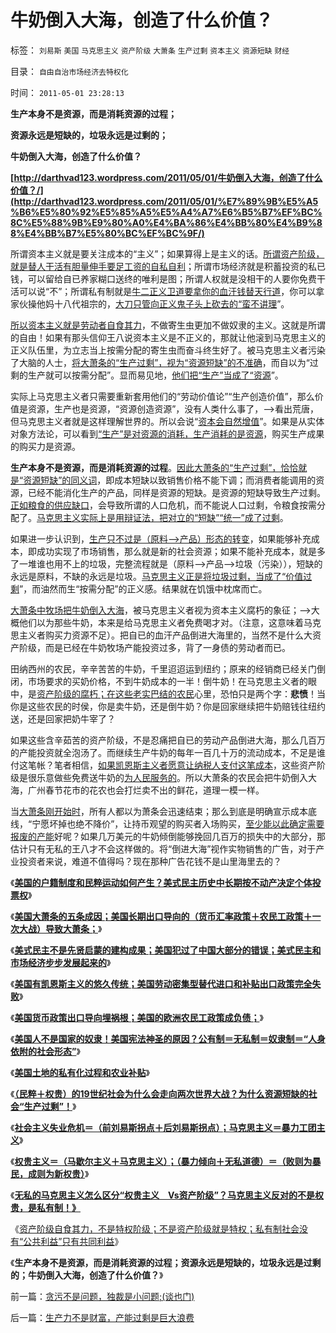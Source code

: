 # 牛奶倒入大海，创造了什么价值？

标签： `刘易斯` `美国` `马克思主义` `资产阶级` `大萧条` `生产过剩` `资本主义` `资源短缺` `财经` 

目录： `自由自治市场经济去特权化`

时间： `2011-05-01 23:28:13`

**生产本身不是资源，而是消耗资源的过程；**

**资源永远是短缺的，垃圾永远是过剩的；**

**牛奶倒入大海，创造了什么价值？**

**[http://darthvad123.wordpress.com/2011/05/01/牛奶倒入大海，创造了什么价值？/](http://darthvad123.wordpress.com/2011/05/01/%E7%89%9B%E5%A5%B6%E5%80%92%E5%85%A5%E5%A4%A7%E6%B5%B7%EF%BC%8C%E5%88%9B%E9%80%A0%E4%BA%86%E4%BB%80%E4%B9%88%E4%BB%B7%E5%80%BC%EF%BC%9F/)**

所谓资本主义就是要关注成本的“主义”；如果算得上是主义的话。[所谓资产阶级，就是替人干活有胆量伸手要足工资的自私自利](../../../2009/9/8/人权和自由对你确实有价值吗？.md)；所谓市场经济就是积蓄投资的私已钱，可以留给自已养家糊口送终的唯利是图；所谓人权就是没相干的人要你免费干活可以说“不”；所谓私有制就是[牛二正义卫道要拿你的血汗钱替天行道](../../../2010/2/1/老百姓不是邪恶的免疫体.md)，你可以拿家伙操他妈十八代祖宗的，[大刀只管向正义鬼子头上砍去的“蛮不讲理](../../../2011/2/7/大刀向着鬼子们的头上砍去！.md)”。

[所以资本主义就是劳动者自食其力](../../../2009/8/5/中国劳动者的利益诉求由谁代表.md)，不做寄生虫更加不做奴隶的主义。这就是所谓的自由！如果有那头信仰王八说资本主义是不正义的，那就让他滚到马克思主义的正义队伍里，为立志当上按需分配的寄生虫而奋斗终生好了。被马克思主义者污染了大脑的人士，[将大萧条的“生产过剩”，视为“资源短缺”的不准确](../../../2011/2/8/马克思主义“经济学”的罪恶！.md)，而自以为“过剩的生产就可以按需分配”。显而易见地，[他们把“生产”当成了“资源](../../../2010/10/31/马克思的《资本论》就是《国富论》中的错误.md)”。

实际上马克思主义者只需要重新套用他们的“劳动价值论”“生产创造价值”，那么价值是资源，生产也是资源，“资源创造资源”，没有人类什么事了，——>看出荒唐，但马克思主义者就是这样理解世界的。所以会说“[资本会自然增值](../../../2011/1/4/禁止高利贷损害了市场供应能力；腐朽的资本主义？.md)”。如果是从实体对象方法论，可以看到[“生产”是对资源的消耗，生产消耗的是资源](../../../2010/12/30/经济学就是成本学，资本主义即绿色GDP主义.md)，购买生产成果的购买力是资源。

**生产本身不是资源，而是消耗资源的过程**。[因此大萧条的“生产过剩”，恰恰就是“资源短缺”的同义词](../../../2011/2/8/马克思主义“经济学”的罪恶！.md)，即成本短缺以致销售价格不能下调；而消费者能调用的资源，已经不能消化生产的产品，同样是资源的短缺。是资源的短缺导致生产过剩。[正如粮食的供应缺口](../../../2011/1/9/市场经济不存在粮食危机.md)，会导致所谓的人口危机，而不能说人口过剩，令粮食按需分配了。[马克思主义实际上是用辩证法，把对立的“短缺”“统一”成了过剩](../../../2010/10/20/意识形态的权威必定非黑即白;辩证法还能颠倒黑白；.md)。

如果进一步认识到，[生产只不过是（原料——>产品）形态的转变](../../../2010/6/15/马克思生产力观即尽量破坏环境不求回报.md)，如果能够补充成本，即成功实现了市场销售，那么就是新的社会资源；如果不能补充成本，就是多了一堆谁也用不上的垃圾，完整流程就是（原料——>产品——>垃圾（污染）），短缺的永远是原料，不缺的永远是垃圾。[马克思主义正是将垃圾过剩，当成了“价值过剩](../../../2010/6/14/科学技术发明是第一自杀推动力.md)”，而油然而生“按需分配”的正义感。结果就在饥饿中枕席而亡。

[大萧条中牧场把牛奶倒入大海](../../../2009/10/9/完全相反的是非标准.md)，被马克思主义者视为资本主义腐朽的象征；——>大概他们以为那些牛奶，本来是给马克思主义者免费喝才对。（注意，这意味着马克思主义者购买力资源不足）。把自已的血汗产品倒进大海里的，当然不是什么大资产阶级，而是已经在牛奶牧场产能投资过多，背了一身债的劳动者而已。

田纳西州的农民，辛辛苦苦的牛奶，千里迢迢运到纽约；原来的经销商已经关门倒闭，市场要求的买奶价格，不到牛奶成本的一半！倒牛奶！在马克思主义者的眼中，是[资产阶级的腐朽；在这些老实巴结的农民](../../../2010/1/14/为什么说资产阶级就是工人阶级自已？.md)心里，恐怕只是两个字：**悲愤**！当你是这些农民的时侯，你是卖牛奶，还是倒牛奶？你是回家继续把牛奶赔钱往纽约送，还是回家把奶牛宰了？

如果这些含辛茹苦的资产阶级，不是忍痛把自已的劳动产品倒进大海，那么几百万的产能投资就全泡汤了。而继续生产牛奶的每年一百几十万的流动成本，不足是谁付这笔帐？笔者相信，[如果凯恩斯主义者愿意让纳税人支付这笔成本](../../../2009/9/20/埋葬凯恩斯主义专题文章集.md)，这些资产阶级是很乐意做些免费送牛奶的[为人民服务的](../../../2008/8/25/价值守恒定律：交换决定价值，政府采购与泡沫GDP.md)。所以大萧条的农民会把牛奶倒入大海，广州春节花市的花农也会打烂卖不出的鲜花，道理一模一样。

当[大萧条刚开始时](http://hi.baidu.com/darthchn/blog/item/66008da9883b53b9ca130c2b.html)，所有人都以为萧条会迅速结束；那么到底是明确宣示成本底线，“宁愿坏掉也绝不降价”，让持币观望的购买者入场购买，[至少能以此确定需要报废的产能](../../../2011/2/11/废除国企专营和垄断权，卖国将没门！.md)好呢？如果几万美元的牛奶倾倒能够挽回几百万的损失中的大部分，那估计只有无私的王八才不会这样做的。将“倒进大海”视作实物销售的广告，对于产业投资者来说，难道不值得吗？现在那种广告花钱不是山里海里去的？

《[**美国的户籍制度和民粹运动如何产生？美式民主历史中长期按不动产决定个体投票权**](../../../2011/3/16/美国的户籍制度和民粹运动.md)》

《[**美国大萧条的五条成因；美国长期出口导向的（货币汇率政策＋农民工政策＋一次大战）导致大萧条；**](../../../2011/3/16/美国大萧条的五条成因.md)》

《[**美式民主不是先贤启蒙的建构成果；美国犯过了中国大部分的错误；美式民主和市场经济步步发展起来的**](../../../2011/3/16/美国犯过了中国大部分错误.md)》

《[**美国有凯恩斯主义的悠久传统；美国劳动密集型替代进口和补贴出口政策完全失败**](../../../2011/3/17/美国（凯恩斯主义＋农民工）悠久传统.md)》

《[**美国货币政策出口导向埋祸根；美国的欧洲农民工政策成负债；**](../../../2011/3/17/美国引进农民工政策成负债.md)》

《[**美国人不是国家的奴隶！美国宪法神圣的原因？公有制＝无私制＝奴隶制＝“人身依附的社会形态”**](../../../2011/3/17/为什么美国没有重蹈罗马帝国覆辙？.md)》

《[**美国土地的私有化过程和农业补贴**](../../../2011/3/18/美国土地的私有化过程和农业补贴.md)》

《[**（民粹＋权贵）的19世纪社会为什么会走向两次世界大战？为什么资源短缺的社会“生产过剩”！**](../../../2011/3/18/资源短缺“生产过剩”？（民粹＋权贵）两次世界大战.md)》

《[**社会主义失业危机＝（前刘易斯拐点＋后刘易斯拐点）；马克思主义＝暴力工团主义**](../../../2011/3/18/失业危机＝（前刘易斯拐点＋后刘易斯拐点）.md)》

《[**权贵主义＝（马歇尔主义＋马克思主义）；（暴力倾向＋无私道德）＝（败则为暴民，成则为新权贵）**](../../../2011/3/19/权贵主义是资产阶级吗？.md)》

《[**无私的马克思主义怎么区分“权贵主义　Vs资产阶级”？马克思主义反对的不是权贵，是私有制！》**](../../../2011/3/19/马克思主义计划经济的科学的数字化.md)

《[资产阶级自食其力，不是特权阶级；不是资产阶级就是特权；私有制社会没有“公共利益”只有共同利益](../../../2011/3/19/资产阶级就是自食其力的劳动者.md)》

《**生产本身不是资源，而是消耗资源的过程；资源永远是短缺的，垃圾永远是过剩的；牛奶倒入大海，创造了什么价值？**》



前一篇：[贪污不是问题，独裁是小问题;(谈也门)](../../../2011/4/30/贪污不是问题，独裁是小问题;(谈也门).md)

后一篇：[生产力不是财富，产能过剩是巨大浪费](../../../2011/5/1/生产力不是财富，产能过剩是巨大浪费.md)